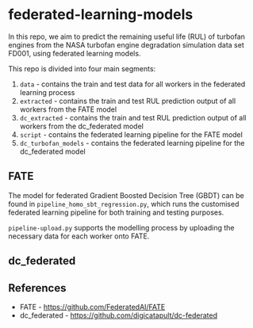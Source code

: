 # federated-learning-models
In this repo, we aim to predict the remaining useful life (RUL) of turbofan engines from the NASA turbofan engine
degradation simulation data set FD001, using federated learning models.

This repo is divided into four main segments:
1. `data` - contains the train and test data for all workers in the federated learning process
2. `extracted` - contains the train and test RUL prediction output of all workers from the FATE model
3. `dc_extracted` - contains the train and test RUL prediction output of all workers from the dc_federated model
4. `script` - contains the federated learning pipeline for the FATE model
5. `dc_turbofan_models` - contains the federated learning pipeline for the dc_federated model

## FATE
The model for federated Gradient Boosted Decision Tree (GBDT) can be found in `pipeline_homo_sbt_regression.py`, which runs the customised federated learning pipeline for both training and testing purposes.

`pipeline-upload.py` supports the modelling process by uploading the necessary data for each worker onto FATE.

## dc_federated


## References
* FATE - https://github.com/FederatedAI/FATE
* dc_federated - https://github.com/digicatapult/dc-federated
